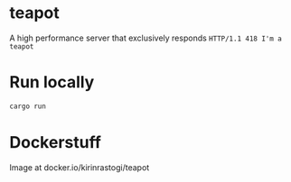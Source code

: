 # teapot

A high performance server that exclusively responds `HTTP/1.1 418 I'm a teapot`

# Run locally

```bash
cargo run
```

# Dockerstuff

Image at docker.io/kirinrastogi/teapot
